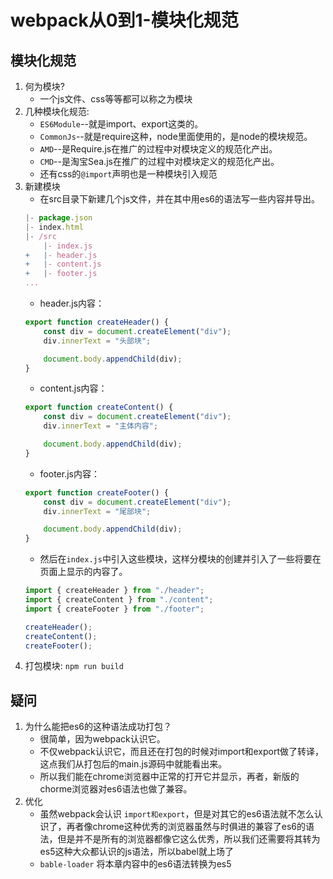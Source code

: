 # webpack从0到1-模块化规范

## 模块化规范
1. 何为模块?
    * 一个js文件、css等等都可以称之为模块
2. 几种模块化规范:
    * `ES6Module`--就是import、export这类的。
    * `CommonJs`--就是require这种，node里面使用的，是node的模块规范。
    * `AMD`--是Require.js在推广的过程中对模块定义的规范化产出。
    * `CMD`--是淘宝Sea.js在推广的过程中对模块定义的规范化产出。
    * 还有css的`@import`声明也是一种模块引入规范
3. 新建模块
    * 在src目录下新建几个js文件，并在其中用es6的语法写一些内容并导出。
    ```js
    |- package.json
    |- index.html
    |- /src
        |- index.js
    +   |- header.js
    +   |- content.js
    +   |- footer.js
    ...
    ```
    * header.js内容：
    ```js
    export function createHeader() {
        const div = document.createElement("div");
        div.innerText = "头部块";

        document.body.appendChild(div);
    }
    ```
    * content.js内容：
    ```js
    export function createContent() {
        const div = document.createElement("div");
        div.innerText = "主体内容";

        document.body.appendChild(div);
    }
    ```
    * footer.js内容：
    ```js
    export function createFooter() {
        const div = document.createElement("div");
        div.innerText = "尾部块";

        document.body.appendChild(div);
    }
    ```
    * 然后在`index.js`中引入这些模块，这样分模块的创建并引入了一些将要在页面上显示的内容了。
    ```js
    import { createHeader } from "./header";
    import { createContent } from "./content";
    import { createFooter } from "./footer";

    createHeader();
    createContent();
    createFooter();
    ```
4. 打包模块: `npm run build`


## 疑问
1. 为什么能把es6的这种语法成功打包？
    * 很简单，因为webpack认识它。
    * 不仅webpack认识它，而且还在打包的时候对import和export做了转译，这点我们从打包后的main.js源码中就能看出来。
    * 所以我们能在chrome浏览器中正常的打开它并显示，再者，新版的chorme浏览器对es6语法也做了兼容。
2. 优化
    * 虽然webpack会认识 `import和export`，但是对其它的es6语法就不怎么认识了，再者像chrome这种优秀的浏览器虽然与时俱进的兼容了es6的语法，但是并不是所有的浏览器都像它这么优秀，所以我们还需要将其转为es5这种大众都认识的js语法，所以babel就上场了
    * `bable-loader` 将本章内容中的es6语法转换为es5

